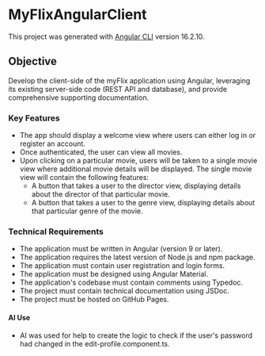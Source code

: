 # MyFlixAngularClient

This project was generated with [Angular CLI](https://github.com/angular/angular-cli) version 16.2.10.

## Objective
Develop the client-side of the myFlix application using Angular, leveraging its existing server-side code (REST API and database), and provide comprehensive supporting documentation.

### Key Features
- The app should display a welcome view where users can either log in or register an account.
- Once authenticated, the user can view all movies.
- Upon clicking on a particular movie, users will be taken to a single movie view where additional movie details will be displayed. The single movie view will contain the following features:
  - A button that takes a user to the director view, displaying details about the director of that particular movie.
  - A button that takes a user to the genre view, displaying details about that particular genre of the movie.

### Technical Requirements
- The application must be written in Angular (version 9 or later).
- The application requires the latest version of Node.js and npm package.
- The application must contain user registration and login forms.
- The application must be designed using Angular Material.
- The application's codebase must contain comments using Typedoc.
- The project must contain technical documentation using JSDoc.
- The project must be hosted on GitHub Pages.

#### AI Use
- AI was used for help to create the logic to check if the user's password had changed in the edit-profile.component.ts.

